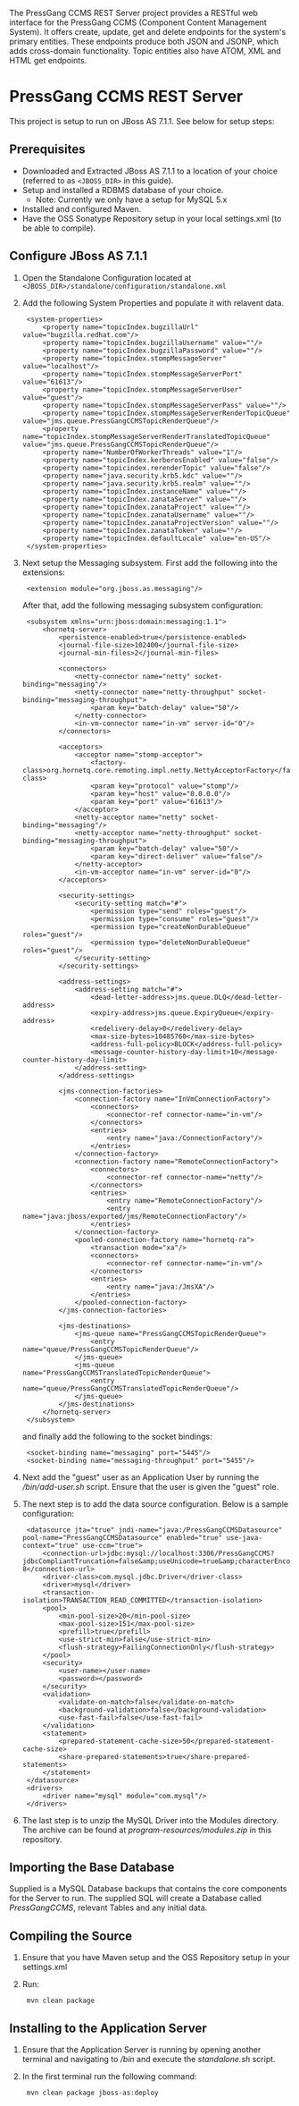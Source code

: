 The PressGang CCMS REST Server project provides a RESTful web interface for the PressGang CCMS (Component Content Management System). It offers create, update, get and delete endpoints for the system's primary entities. These endpoints produce both JSON and JSONP, which adds cross-domain functionality. Topic entities also have ATOM, XML and HTML get endpoints.

PressGang CCMS REST Server
==========================

This project is setup to run on JBoss AS 7.1.1. See below for setup steps:

Prerequisites
-------------

* Downloaded and Extracted JBoss AS 7.1.1 to a location of your choice (referred to as `<JBOSS_DIR>` in this guide).
* Setup and installed a RDBMS database of your choice.
	* Note: Currently we only have a setup for MySQL 5.x
* Installed and configured Maven.
* Have the OSS Sonatype Repository setup in your local settings.xml (to be able to compile).


Configure JBoss AS 7.1.1
------------------------

1. Open the Standalone Configuration located at `<JBOSS_DIR>/standalone/configuration/standalone.xml`
2. Add the following System Properties and populate it with relavent data.

        <system-properties>
            <property name="topicIndex.bugzillaUrl" value="bugzilla.redhat.com"/>
            <property name="topicIndex.bugzillaUsername" value=""/>
            <property name="topicIndex.bugzillaPassword" value=""/>
            <property name="topicIndex.stompMessageServer" value="localhost"/>
            <property name="topicIndex.stompMessageServerPort" value="61613"/>
            <property name="topicIndex.stompMessageServerUser" value="guest"/>
            <property name="topicIndex.stompMessageServerPass" value=""/>
            <property name="topicIndex.stompMessageServerRenderTopicQueue" value="jms.queue.PressGangCCMSTopicRenderQueue"/>
            <property name="topicIndex.stompMessageServerRenderTranslatedTopicQueue" value="jms.queue.PressGangCCMSTopicRenderQueue"/>
            <property name="NumberOfWorkerThreads" value="1"/>
            <property name="topicIndex.kerberosEnabled" value="false"/>
            <property name="topicindex.rerenderTopic" value="false"/>
            <property name="java.security.krb5.kdc" value=""/>
            <property name="java.security.krb5.realm" value=""/>
            <property name="topicIndex.instanceName" value=""/>
            <property name="topicIndex.zanataServer" value=""/>
            <property name="topicIndex.zanataProject" value=""/>
            <property name="topicIndex.zanataUsername" value=""/>
            <property name="topicIndex.zanataProjectVersion" value=""/>
            <property name="topicIndex.zanataToken" value=""/>
            <property name="topicIndex.defaultLocale" value="en-US"/>
        </system-properties>

3. Next setup the Messaging subsystem. First add the following into the extensions:

        <extension module="org.jboss.as.messaging"/>

    After that, add the following messaging subsystem configuration:

        <subsystem xmlns="urn:jboss:domain:messaging:1.1">
            <hornetq-server>
                <persistence-enabled>true</persistence-enabled>
                <journal-file-size>102400</journal-file-size>
                <journal-min-files>2</journal-min-files>

                <connectors>
                    <netty-connector name="netty" socket-binding="messaging"/>
                    <netty-connector name="netty-throughput" socket-binding="messaging-throughput">
                        <param key="batch-delay" value="50"/>
                    </netty-connector>
                    <in-vm-connector name="in-vm" server-id="0"/>
                </connectors>
    
                <acceptors>
                    <acceptor name="stomp-acceptor">
                        <factory-class>org.hornetq.core.remoting.impl.netty.NettyAcceptorFactory</factory-class>
                        <param key="protocol" value="stomp"/>
                        <param key="host" value="0.0.0.0"/>
                        <param key="port" value="61613"/>
                    </acceptor>
                    <netty-acceptor name="netty" socket-binding="messaging"/>
                    <netty-acceptor name="netty-throughput" socket-binding="messaging-throughput">
                        <param key="batch-delay" value="50"/>
                        <param key="direct-deliver" value="false"/>
                    </netty-acceptor>
                    <in-vm-acceptor name="in-vm" server-id="0"/>
                </acceptors>
    
                <security-settings>
                    <security-setting match="#">
                        <permission type="send" roles="guest"/>
                        <permission type="consume" roles="guest"/>
                        <permission type="createNonDurableQueue" roles="guest"/>
                        <permission type="deleteNonDurableQueue" roles="guest"/>
                    </security-setting>
                </security-settings>
    
                <address-settings>
                    <address-setting match="#">
                        <dead-letter-address>jms.queue.DLQ</dead-letter-address>
                        <expiry-address>jms.queue.ExpiryQueue</expiry-address>
                        <redelivery-delay>0</redelivery-delay>
                        <max-size-bytes>10485760</max-size-bytes>
                        <address-full-policy>BLOCK</address-full-policy>
                        <message-counter-history-day-limit>10</message-counter-history-day-limit>
                    </address-setting>
                </address-settings>
    
                <jms-connection-factories>
                    <connection-factory name="InVmConnectionFactory">
                        <connectors>
                            <connector-ref connector-name="in-vm"/>
                        </connectors>
                        <entries>
                            <entry name="java:/ConnectionFactory"/>
                        </entries>
                    </connection-factory>
                    <connection-factory name="RemoteConnectionFactory">
                        <connectors>
                            <connector-ref connector-name="netty"/>
                        </connectors>
                        <entries>
                            <entry name="RemoteConnectionFactory"/>
                            <entry name="java:jboss/exported/jms/RemoteConnectionFactory"/>
                        </entries>
                    </connection-factory>
                    <pooled-connection-factory name="hornetq-ra">
                        <transaction mode="xa"/>
                        <connectors>
                            <connector-ref connector-name="in-vm"/>
                        </connectors>
                        <entries>
                            <entry name="java:/JmsXA"/>
                        </entries>
                    </pooled-connection-factory>
                </jms-connection-factories>
    
                <jms-destinations>
                    <jms-queue name="PressGangCCMSTopicRenderQueue">
                        <entry name="queue/PressGangCCMSTopicRenderQueue"/>
                    </jms-queue>
                    <jms-queue name="PressGangCCMSTranslatedTopicRenderQueue">
                        <entry name="queue/PressGangCCMSTranslatedTopicRenderQueue"/>
                    </jms-queue>
                </jms-destinations>
            </hornetq-server>
        </subsystem>

    and finally add the following to the socket bindings:

        <socket-binding name="messaging" port="5445"/>
        <socket-binding name="messaging-throughput" port="5455"/>
        
4. Next add the "guest" user as an Application User by running the *<JBOSS-DIR>/bin/add-user.sh* script. Ensure that the user is given the "guest" role.

5. The next step is to add the data source configuration. Below is a sample configuration:

		<datasource jta="true" jndi-name="java:/PressGangCCMSDatasource" pool-name="PressGangCCMSDatasource" enabled="true" use-java-context="true" use-ccm="true">
		    <connection-url>jdbc:mysql://localhost:3306/PressGangCCMS?jdbcCompliantTruncation=false&amp;useUnicode=true&amp;characterEncoding=UTF-8</connection-url>
		    <driver-class>com.mysql.jdbc.Driver</driver-class>
		    <driver>mysql</driver>
		    <transaction-isolation>TRANSACTION_READ_COMMITTED</transaction-isolation>
		    <pool>
		        <min-pool-size>20</min-pool-size>
		        <max-pool-size>151</max-pool-size>
		        <prefill>true</prefill>
		        <use-strict-min>false</use-strict-min>
		        <flush-strategy>FailingConnectionOnly</flush-strategy>
		    </pool>
		    <security>
		        <user-name></user-name>
		        <password></password>
		    </security>
		    <validation>
		        <validate-on-match>false</validate-on-match>
		        <background-validation>false</background-validation>
		        <use-fast-fail>false</use-fast-fail>
		    </validation>
		    <statement>
		        <prepared-statement-cache-size>50</prepared-statement-cache-size>
		        <share-prepared-statements>true</share-prepared-statements>
		    </statement>
		</datasource>
		<drivers>
		    <driver name="mysql" module="com.mysql"/>
		</drivers>

6. The last step is to unzip the MySQL Driver into the Modules directory. The archive can be found at *program-resources/modules.zip* in this repository.

Importing the Base Database
---------------------------

Supplied is a MySQL Database backups that contains the core components for the Server to run. The supplied SQL will create a Database called *PressGangCCMS*, relevant Tables and any initial data.

Compiling the Source
--------------------

1. Ensure that you have Maven setup and the OSS Repository setup in your settings.xml
2. Run:

    	mvn clean package

Installing to the Application Server
------------------------------------

1. Ensure that the Application Server is running by opening another terminal and navigating to *<JBOSS-DIR>/bin* and execute the *standalone.sh* script.
2. In the first terminal run the following command:

    	mvn clean package jboss-as:deploy
